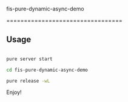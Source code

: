 fis-pure-dynamic-async-demo

=================================


## Usage

```bash

pure server start

cd fis-pure-dynamic-async-demo

pure release -wL
```

Enjoy!
